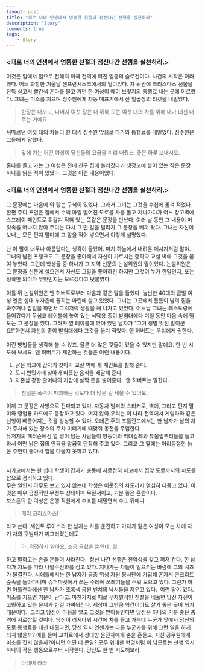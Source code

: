 ```yaml
---
layout: post
title: "때로 너의 인생에서 엉뚱한 친절과 정신나간 선행을 실천하라"
description: "Story"
comments: true
tags:
    - Story
---
```


### <때로 너의 인생에서 엉뚱한 친절과 정신나간 선행을 실천하라.>

이것은 입에서 입으로 전해져 미국 전역에 퍼진 일종의 슬로건이다.  사건의 시작은 이러했다.  어느 화창한 겨울날 샌프란시스코에서의 일이었다.
차 뒤칸에 크리스마스 선물을 잔뜩 싣고서 빨간색 혼다를 몰고 가던 한 여성이 베이 브릿지의 통행료 내는 곳에 이르렀다.  그녀는 미소를 지으며 징수원에게 자동 매표기에서 산 일곱장의 티켓을 내밀었다.

> 한장은 내꺼고, 나머지 여섯 장은 내 뒤에 오는 여섯 대의 차를 위해 내가 대신 내주는 거예요.

뒤따르던 여섯 대의 차들이 한 대씩 징수원 앞으로 다가와 통행료를 내밀었다.  징수원은 그들에게 말했다.

> 앞에 가는 어떤 여성이 당신들의 요금을 미리 내줬소.  좋은 하루 보내시오.

혼다를 몰고 가는 그 여성은 전에 친구 집에 놀러갔다가 냉장고에 붙어 있는 작은 문장 하나를 읽은 적이 있었다.  그것은 이런 내용이었다.

### <때로 너의 인생에서 엉뚱한 친절과 정신나간 선행을 실천하라.>

그 문장에는 마음에 와 닿는 구석이 있었다.  그래서 그녀는 그것을 수첩에 옮겨 적었다.
한편 주디 포먼은 집에서 수백 마일 떨어진 도로를 차를 몰고 지나가다가 어느 창고벽에 스프레이 페인트로 휘갈겨 적혀 있는 똑같은 문장을 만났다.  여러 날 동안 그 내용이 머릿속을 떠나지 않아 주디는 다시 그 먼 길을 달려가 그 문장을 베껴 왔다.  그녀는 자신이 보내는 모든 편지 말미에 그 말을 적어 넣으면서 이렇게 설명했다. ​<br />
​<br />
난 이 말이 너무나 아름답다는 생각이 들었어.  마치 하늘에서 내려온 메시지처럼 말야.
그녀의 남편 프랭크도 그 문장을 좋아해서 자신이 가르치는 중학교 교실 벽에 그것을 붙여 놓았다.  그런데 학생들 중 하나가 그 지역 신문의 논설위원의 딸이었다.  논설위원은 그 문장을 신문에 실으면서 자신도 그말을 좋아하긴 하지만 그것이 누가 한말인지, 또는 정확한 의미가 무엇인지는 모르겠다고 덧붙였다. ​<br />
​<br />
이틀 뒤 논설위원은 앤 허버트로부터 다음과 같은 말을 들었다.  늘씬한 40대의 금발 여성 엔은 십대 부자촌에 꼽히는 마린에 살고 있었다.  그녀는 그곳에서 틈틈이 남의 집을 봐주거나 잡일을 하면서 그럭저럭 생활을 해 나가고 있었다.  어느날 그녀는 레스토랑에 들어갔다가 무심코 테이블에 놓여 있는 식탁용 종이 받침대에다 며칠 동안 마음 속에 맴도는 그 문장을 썼다.
그러자 옆 테이블에 앉아 있던 남자가 "그거 정말 멋진 말이군요!"하면서 자신의 종이 받침대에다 그것을 옮겨 적었다.
앤 허버트는 우리에게 권한다. ​<br />
​​<br />
이런 방법들을 생각해 볼 수 있죠.  물론 더 많은 것들이 있을 수 있지만 말예요.  한 번 시도해 보세요.
앤 허버트가 제안하는 것들은 이런 내용이다.  

1. 낡은 학교에 갑자기 찾아가 교실 벽에 새 페인트를 칠해 준다.  
2. 도시 빈민가에 찾아가 따뜻한 음식을 배달해 준다. 
3. 자존심 강한 할머니의 지갑에 살짝 돈을 넣어준다. 
​
앤 허버트는 말한다.

> 친절은 폭력이 파괴하는 것보다 더 많은 걸 세울 수 있어요.

이제 그 문장은 사방으로 전파되고 있다.  자동차 범퍼의 스티커로, 벽에, 그리고 편지 말미와 영업용 카드에도 등장하고 있다.  머지 않아 우리는 이 나라 전역에서 게릴라와 같은 선행이 베풀어지는 것을 상상할 수 있다.
오레곤 주의 포틀랜드에서는 한 남자가 남의 차가 주차해 있는 장소의 주차 미터기에 때맞춰 동전을 주입한다. 
​<br />
뉴저지의 패터슨에선 열 명이 넘는 사람들이 양동이와 막대걸레와 튜울립뿌리들을 들고 와서 어떤 낡은 집의 안팎을 말끔히 단장해 주고 있다.  그리고 그 옆에는 어리둥절한 늙은 주인이 좋아서 입을 다물지 못하고 있다.  
​​<br />

시카고에서는 한 십대 학생이 갑자기 충동에 사로잡혀 차고에서 집앞 도로까지의 차도를 삽으로 정리하고 있다.  
무슨 일인지 아무도 보고 있지 않는데 학생은 이웃집의 차도까지 열심히 다듬고 있다.
이것은 매우 긍정적인 무정부 상태이며 무질서이고, 기분 좋은 혼란이다.
​​<br />
보스톤의 한 여성은 은행 직원에게 수표를 내밀면서 수표 뒤에다 

> 메리 크리스마스!

라고 쓴다.  세인트 루이스의 한 남자는 차를 운전하고 가다가 젊은 여성이 모는 차에 자기 차의 뒷범퍼가 찌그러졌는데도 

> 아, 걱정하지 말아요.  조금 긁혔을 뿐인데.  뭘.

하고 말하고는 손을 흔들며 사라진다.
​
정신 나간 선행은 전염성을 갖고 퍼져 간다.  한 남자가 차도를 따라 나팔수선화를 심고 있다.  지나가는 차들이 일으키는 바람에 그의 셔츠가 물결친다.  시애틀에서는 한 남자가 공중 위생 자원 봉사단에 가입해 혼자서 콘크리트 숲속을 돌아다니며 슈퍼마켓에서 쓰는 수레에 쓰레기들을 주워 모으고 있다.  그런가 하면 아틀랜타에선 한 남자가 초록색 공원 벤치의 낙서들을 지우고 있다.
​
이런 말이 있다.  미소를 지으면 기운이 난다고.  마찬가지로 때로 무차별적인 친절을 베풀면 당신 자신이 고민하고 있는 문제가 한결 가벼워진다. 세상이 그만큼 약간이라도 살기 좋은 곳이 되기 때문이다.
​
그리고 당신이 마음을 열고 그것을 받아들인다면 당신은 하나의 기분 좋은 충격에 사로잡힐 것이다.  당신이 러시아워 시간에 차를 몰고 가는데 누군가 앞에서 당신의 도로 통행료를 대신 내줬다면, 당신 역시 언젠가는 다른 누군가를 위해 그런 일을 하게 되지 않을까?  예를 들어 교차로에서 상대방 운전자에게 손을 흔들고, 지친 공무원에게 미소를 짓지 않을까?아니면 어떤 더 큰일?  모두 위대한 혁명처럼 이 남모르는 선행 역시 하나의 작은 행동으로부터 시작한다.  당신도 한 번 시도해보라.

> 아데어 라라